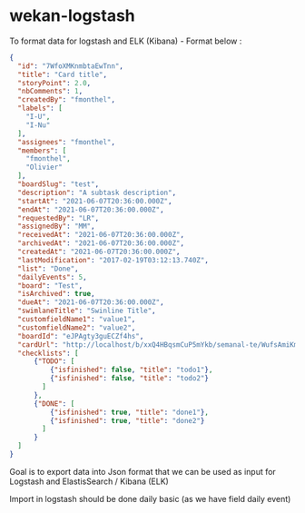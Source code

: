 # wekan-logstash

To format data for logstash and ELK (Kibana) - Format below :

```json
{
  "id": "7WfoXMKnmbtaEwTnn",
  "title": "Card title",
  "storyPoint": 2.0,
  "nbComments": 1,
  "createdBy": "fmonthel",
  "labels": [
    "I-U",
    "I-Nu"
  ],
  "assignees": "fmonthel",
  "members": [
    "fmonthel",
    "Olivier"
  ],
  "boardSlug": "test",
  "description": "A subtask description",
  "startAt": "2021-06-07T20:36:00.000Z",
  "endAt": "2021-06-07T20:36:00.000Z",
  "requestedBy": "LR",
  "assignedBy": "MM",
  "receivedAt": "2021-06-07T20:36:00.000Z",
  "archivedAt": "2021-06-07T20:36:00.000Z",
  "createdAt": "2021-06-07T20:36:00.000Z",
  "lastModification": "2017-02-19T03:12:13.740Z",
  "list": "Done",
  "dailyEvents": 5,
  "board": "Test",
  "isArchived": true,
  "dueAt": "2021-06-07T20:36:00.000Z",
  "swimlaneTitle": "Swinline Title",
  "customfieldName1": "value1",
  "customfieldName2": "value2",
  "boardId": "eJPAgty3guECZf4hs",
  "cardUrl": "http://localhost/b/xxQ4HBqsmCuP5mYkb/semanal-te/WufsAmiKmmiSmXr9m",
  "checklists": [
      {"TODO": [
          {"isfinished": false, "title": "todo1"},
          {"isfinished": false, "title": "todo2"}
        ]
      },
      {"DONE": [
          {"isfinished": true, "title": "done1"},
          {"isfinished": true, "title": "done2"}
        ]
      }
  ]
}
```

Goal is to export data into Json format that we can be used as input for Logstash and ElastisSearch / Kibana (ELK)

Import in logstash should be done daily basic (as we have field daily event)
